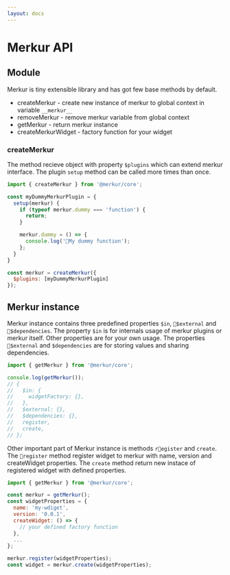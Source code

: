 ```yaml
---
layout: docs
---
```


# Merkur API

## Module

Merkur is tiny extensible library and has got few base methods by default.

- createMerkur - create new instance of merkur to global context in variable `__merkur__`
- removeMerkur - remove merkur variable from global context
- getMerkur - return merkur instance
- createMerkurWidget - factory function for your widget

### createMerkur

The method recieve object with property `$plugins` which can extend merkur interface. The plugin `setup` method can be called more times than once.

```javascript
import { createMerkur } from '@merkur/core';

const myDummyMerkurPlugin = {
  setup(merkur) {
    if (typeof merkur.dummy === 'function') {
      return;
    }

    merkur.dummy = () => {
      console.log('My dummy function');
    };
  }
}

const merkur = createMerkur({
  $plugins: [myDummyMerkurPlugin]
});

```

## Merkur instance

Merkur instance contains three predefined properties `$in`, `$external` and `$dependencies`. The property `$in` is for internals usage of merkur plugins or merkur itself. Other properties are for your own usage. The properties `$external` and `$dependencies` are for storing values and sharing dependencies. 

```javascript
import { getMerkur } from '@merkur/core';

console.log(getMerkur());
// {
//   $in: {
//     widgetFactory: {},
//   },
//   $external: {},
//   $dependencies: {},
//   register,
//   create,
// };
```

Other important part of Merkur instance is methods `register` and `create`. The `register` method register widget to merkur with name, version and createWidget properties. The `create` method return new instace of registered widget with defined properties. 

```javascript
import { getMerkur } from '@merkur/core';

const merkur = getMerkur();
const widgetProperties = {
  name: 'my-wdiget',
  version: '0.0.1',
  createWidget: () => {
    // your defined factory function
  },
  ...
};

merkur.register(widgetProperties);
const widget = merkur.create(widgetProperties);
```